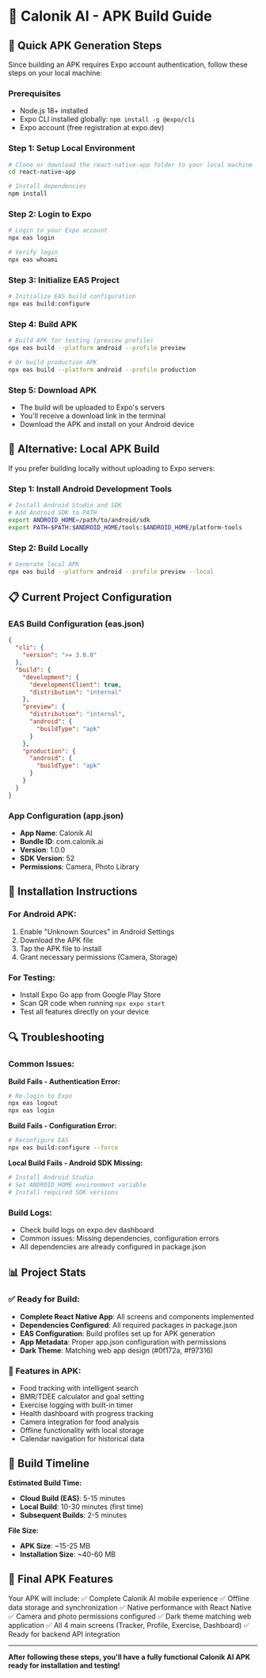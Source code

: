 # 📱 Calonik AI - APK Build Guide

## 🚀 Quick APK Generation Steps

Since building an APK requires Expo account authentication, follow these steps on your local machine:

### Prerequisites
- Node.js 18+ installed
- Expo CLI installed globally: `npm install -g @expo/cli`
- Expo account (free registration at expo.dev)

### Step 1: Setup Local Environment
```bash
# Clone or download the react-native-app folder to your local machine
cd react-native-app

# Install dependencies
npm install
```

### Step 2: Login to Expo
```bash
# Login to your Expo account
npx eas login

# Verify login
npx eas whoami
```

### Step 3: Initialize EAS Project
```bash
# Initialize EAS build configuration
npx eas build:configure
```

### Step 4: Build APK
```bash
# Build APK for testing (preview profile)
npx eas build --platform android --profile preview

# Or build production APK
npx eas build --platform android --profile production
```

### Step 5: Download APK
- The build will be uploaded to Expo's servers
- You'll receive a download link in the terminal
- Download the APK and install on your Android device

## 🔧 Alternative: Local APK Build

If you prefer building locally without uploading to Expo servers:

### Step 1: Install Android Development Tools
```bash
# Install Android Studio and SDK
# Add Android SDK to PATH
export ANDROID_HOME=/path/to/android/sdk
export PATH=$PATH:$ANDROID_HOME/tools:$ANDROID_HOME/platform-tools
```

### Step 2: Build Locally
```bash
# Generate local APK
npx eas build --platform android --profile preview --local
```

## 📋 Current Project Configuration

### EAS Build Configuration (eas.json)
```json
{
  "cli": {
    "version": ">= 3.0.0"
  },
  "build": {
    "development": {
      "developmentClient": true,
      "distribution": "internal"
    },
    "preview": {
      "distribution": "internal",
      "android": {
        "buildType": "apk"
      }
    },
    "production": {
      "android": {
        "buildType": "apk"
      }
    }
  }
}
```

### App Configuration (app.json)
- **App Name**: Calonik AI
- **Bundle ID**: com.calonik.ai
- **Version**: 1.0.0
- **SDK Version**: 52
- **Permissions**: Camera, Photo Library

## 📱 Installation Instructions

### For Android APK:
1. Enable "Unknown Sources" in Android Settings
2. Download the APK file
3. Tap the APK file to install
4. Grant necessary permissions (Camera, Storage)

### For Testing:
- Install Expo Go app from Google Play Store
- Scan QR code when running `npx expo start`
- Test all features directly on your device

## 🔍 Troubleshooting

### Common Issues:

**Build Fails - Authentication Error:**
```bash
# Re-login to Expo
npx eas logout
npx eas login
```

**Build Fails - Configuration Error:**
```bash
# Reconfigure EAS
npx eas build:configure --force
```

**Local Build Fails - Android SDK Missing:**
```bash
# Install Android Studio
# Set ANDROID_HOME environment variable
# Install required SDK versions
```

### Build Logs:
- Check build logs on expo.dev dashboard
- Common issues: Missing dependencies, configuration errors
- All dependencies are already configured in package.json

## 📊 Project Stats

### ✅ Ready for Build:
- **Complete React Native App**: All screens and components implemented
- **Dependencies Configured**: All required packages in package.json
- **EAS Configuration**: Build profiles set up for APK generation
- **App Metadata**: Proper app.json configuration with permissions
- **Dark Theme**: Matching web app design (#0f172a, #f97316)

### 🎯 Features in APK:
- Food tracking with intelligent search
- BMR/TDEE calculator and goal setting
- Exercise logging with built-in timer
- Health dashboard with progress tracking
- Camera integration for food analysis
- Offline functionality with local storage
- Calendar navigation for historical data

## 🚀 Build Timeline

**Estimated Build Time:**
- **Cloud Build (EAS)**: 5-15 minutes
- **Local Build**: 10-30 minutes (first time)
- **Subsequent Builds**: 2-5 minutes

**File Size:**
- **APK Size**: ~15-25 MB
- **Installation Size**: ~40-60 MB

## 📱 Final APK Features

Your APK will include:
✅ Complete Calonik AI mobile experience
✅ Offline data storage and synchronization
✅ Native performance with React Native
✅ Camera and photo permissions configured
✅ Dark theme matching web application
✅ All 4 main screens (Tracker, Profile, Exercise, Dashboard)
✅ Ready for backend API integration

---

**After following these steps, you'll have a fully functional Calonik AI APK ready for installation and testing!**